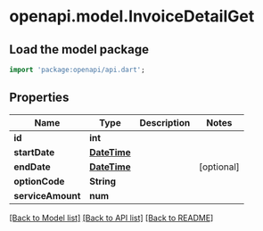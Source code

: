 # openapi.model.InvoiceDetailGet

## Load the model package
```dart
import 'package:openapi/api.dart';
```

## Properties
Name | Type | Description | Notes
------------ | ------------- | ------------- | -------------
**id** | **int** |  | 
**startDate** | [**DateTime**](DateTime.md) |  | 
**endDate** | [**DateTime**](DateTime.md) |  | [optional] 
**optionCode** | **String** |  | 
**serviceAmount** | **num** |  | 

[[Back to Model list]](../README.md#documentation-for-models) [[Back to API list]](../README.md#documentation-for-api-endpoints) [[Back to README]](../README.md)


